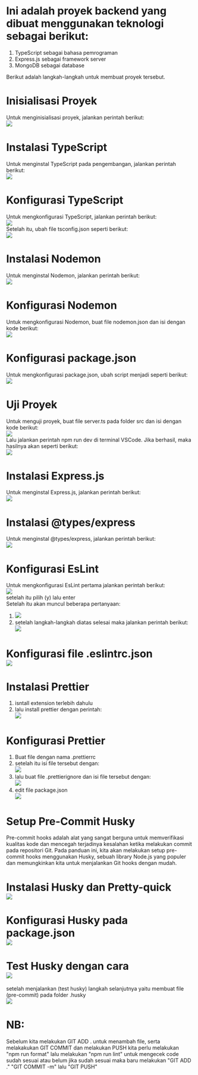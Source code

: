 # Ini adalah proyek backend yang dibuat menggunakan teknologi sebagai berikut:
1. TypeScript sebagai bahasa pemrograman
2. Express.js sebagai framework server
3. MongoDB sebagai database

Berikut adalah langkah-langkah untuk membuat proyek tersebut.
# Inisialisasi Proyek
Untuk menginisialisasi proyek, jalankan perintah berikut: <br> <img src ="./src/assets/imgmd/1.png">
# Instalasi TypeScript
Untuk menginstal TypeScript pada pengembangan, jalankan perintah berikut:<br> <img src="./src/assets/imgmd/2.png">
# Konfigurasi TypeScript
Untuk mengkonfigurasi TypeScript, jalankan perintah berikut:<br> <img src="./src/assets/imgmd/3.png"> <br>
Setelah itu, ubah file tsconfig.json seperti berikut:<br> <img src="./src/assets/imgmd/4.png">
# Instalasi Nodemon
Untuk menginstal Nodemon, jalankan perintah berikut:<br> <img src="./src/assets/imgmd/5.png">
# Konfigurasi Nodemon
Untuk mengkonfigurasi Nodemon, buat file nodemon.json dan isi dengan kode berikut:<br> <img src="./src/assets/imgmd/6.png">
# Konfigurasi package.json
Untuk mengkonfigurasi package.json, ubah script menjadi seperti berikut:<br> <img src="./src/assets/imgmd/7.png">
# Uji Proyek
Untuk menguji proyek, buat file server.ts pada folder src dan isi dengan kode berikut:<br> <img src="./src/assets/imgmd/8.png"> <br>
Lalu jalankan perintah npm run dev di terminal VSCode. Jika berhasil, maka hasilnya akan seperti berikut:<br> <img src="./src/assets/imgmd/9.png">
# Instalasi Express.js
Untuk menginstal Express.js, jalankan perintah berikut:<br> <img src="./src/assets/imgmd/10.png">
# Instalasi @types/express
Untuk menginstal @types/express, jalankan perintah berikut:<br> <img src="./src/assets/imgmd/11.png">
# Konfigurasi EsLint
Untuk mengkonfigurasi EsLint pertama jalankan perintah berikut:<br> <img src="./src/assets/imgmd/12.png"><br>
setelah itu pilih (y) lalu enter <br>
Setelah itu akan muncul beberapa pertanyaan: <br>
1. <img src="./src/assets/imgmd/13.png"> <br>
2. setelah langkah-langkah diatas selesai maka jalankan perintah berikut: <br> <img src="./src/assets/imgmd/14.png">

# Konfigurasi file .eslintrc.json <br> <img src="./src/assets/imgmd/15.png">
# Instalasi Prettier
1. isntall extension terlebih dahulu
2. lalu install prettier dengan perintah: <br> <img src="./src/assets/imgmd/16.png">
# Konfigurasi Prettier
1. Buat file dengan nama .prettierrc
2. setelah itu isi file tersebut dengan: <br> <img src="./src/assets/imgmd/17.png"> 
3. lalu buat file .prettierignore dan isi file tersebut dengan: <br> <img src="./src/assets/imgmd/18.png">
4. edit file package.json <br> <img src="./src/assets/imgmd/19.png">
# Setup Pre-Commit Husky
Pre-commit hooks adalah alat yang sangat berguna untuk memverifikasi kualitas kode dan mencegah terjadinya kesalahan ketika melakukan commit pada repositori Git. Pada panduan ini, kita akan melakukan setup pre-commit hooks menggunakan Husky, sebuah library Node.js yang populer dan memungkinkan kita untuk menjalankan Git hooks dengan mudah.
# Instalasi Husky  dan Pretty-quick <br> <img src="./src/assets/imgmd/20.png">
# Konfigurasi Husky pada package.json <br> <img src="./src/assets/imgmd/21.png">
# Test Husky dengan cara <br> <img src="./src/assets/imgmd/22.png"> <br>
setelah menjalankan (test husky) langkah selanjutnya yaitu membuat file (pre-commit) pada folder .husky<br>
<img src="./src/assets/imgmd/23.png">

# NB:
Sebelum kita melakukan GIT ADD . untuk menambah file, serta melakakukan GIT COMMIT dan melakukan PUSH
kita perlu melakukan "npm run format" lalu melakukan "npm run lint" untuk mengecek code sudah sesuai atau belum
jika sudah sesuai maka baru melakukan "GIT ADD ." "GIT COMMIT -m" lalu "GIT PUSH"